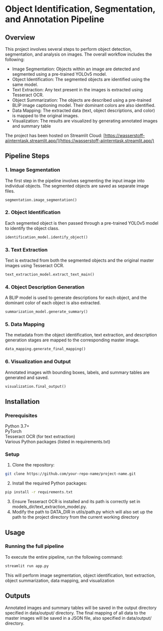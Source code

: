 # Object Identification, Segmentation, and Annotation Pipeline

## Overview
This project involves several steps to perform object detection, segmentation, and analysis on images. The overall workflow includes the following:

* Image Segmentation: Objects within an image are detected and segmented using a pre-trained YOLOv5 model.
* Object Identification: The segmented objects are identified using the same model.
* Text Extraction: Any text present in the images is extracted using Tesseract OCR.
* Object Summarization: The objects are described using a pre-trained BLIP image captioning model. Their dominant colors are also identified.
* Data Mapping: The extracted data (text, object descriptions, and color) is mapped to the original images.
* Visualization: The results are visualized by generating annotated images and summary table

The project has been hosted on Streamlit Cloud: [https://wasserstoff-aiinterntask.streamlit.app/](https://wasserstoff-aiinterntask.streamlit.app/)


## Pipeline Steps

### 1. Image Segmentation
The first step in the pipeline involves segmenting the input image into individual objects. The segmented objects are saved as separate image files.

```python
segmentation.image_segmentation()
```

### 2. Object Identification
Each segmented object is then passed through a pre-trained YOLOv5 model to identify the object class.

```python
identification_model.identify_object()
```

### 3. Text Extraction
Text is extracted from both the segmented objects and the original master images using Tesseract OCR.

```python
text_extraction_model.extract_text_main()
```
### 4. Object Description Generation
A BLIP model is used to generate descriptions for each object, and the dominant color of each object is also extracted.

```python
summarization_model.generate_summary()
```
### 5. Data Mapping
The metadata from the object identification, text extraction, and description generation stages are mapped to the corresponding master image.

```python
data_mapping.generate_final_mapping()
```
### 6. Visualization and Output
Annotated images with bounding boxes, labels, and summary tables are generated and saved.

```python
visualization.final_output()
```



## Installation
### Prerequisites
Python 3.7+  
PyTorch  
Tesseract OCR (for text extraction)  
Various Python packages (listed in requirements.txt)  

### Setup
1. Clone the repository:
```bash
git clone https://github.com/your-repo-name/project-name.git
```
2. Install the required Python packages:
```bash
pip install -r requirements.txt
```
3. Ensure Tesseract OCR is installed and its path is correctly set in models_dir/text_extraction_model.py.
4. Modify the path to DATA_DIR in utils/path.py which will also set up the path to the project directory from the current working directory

## Usage

### Running the full pipeline
To execute the entire pipeline, run the following command:
```bash
streamlit run app.py
```
This will perform image segmentation, object identification, text extraction, object summarization, data mapping, and visualization

## Outputs
Annotated images and summary tables will be saved in the output directory specified in data/output/ directory.
The final mapping of all data to the master images will be saved in a JSON file, also specified in data/output/ directory.

